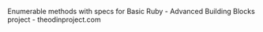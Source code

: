 Enumerable methods with specs for Basic Ruby - Advanced Building Blocks project - theodinproject.com

